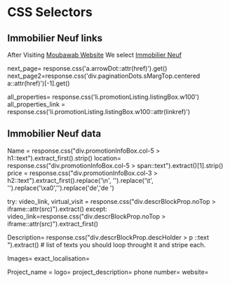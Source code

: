 # CSS Selectors
## Immobilier Neuf links 
<p> After Visiting <a href="https://www.mubawab.ma/">Moubawab Website</a> We select <a href="https://www.mubawab.ma/fr/listing-promotion">Immobilier Neuf </a> </p>

next_page= response.css('a.arrowDot::attr(href)').get()
next_page2=response.css('div.paginationDots.sMargTop.centered a::attr(href)')[-1].get()

all_properties= response.css('li.promotionListing.listingBox.w100')
all_properties_link = response.css('li.promotionListing.listingBox.w100::attr(linkref)')

## Immobilier Neuf data 
Name = response.css("div.promotionInfoBox.col-5 > h1::text").extract_first().strip()
location= response.css("div.promotionInfoBox.col-5 > span::text").extract()[1].strip()
price = response.css("div.promotionInfoBox.col-3 > h2::text").extract_first().replace('\n', '').replace('\t', '').replace('\xa0','').replace('de','de ')

try:
    video_link, virtual_visit = response.css("div.descrBlockProp.noTop > iframe::attr(src)").extract()
except:
    video_link=response.css("div.descrBlockProp.noTop > iframe::attr(src)").extract_first()


Description= response.css("div.descrBlockProp.descHolder > p ::text ").extract() # list of texts you should loop throught it and stripe each.
 
Images=
exact_localisation=

Project_name =
logo=
project_description=
phone number=
website=

